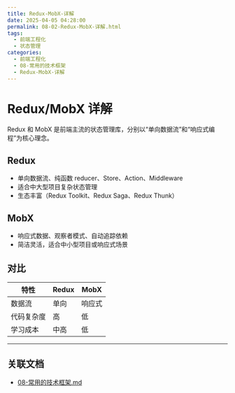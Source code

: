 ```yaml
---
title: Redux-MobX-详解
date: 2025-04-05 04:28:00
permalink: 08-02-Redux-MobX-详解.html
tags:
  - 前端工程化
  - 状态管理
categories:
  - 前端工程化
  - 08-常用的技术框架
  - Redux-MobX-详解
---
```


# Redux/MobX 详解

Redux 和 MobX 是前端主流的状态管理库，分别以“单向数据流”和“响应式编程”为核心理念。

## Redux

- 单向数据流、纯函数 reducer、Store、Action、Middleware
- 适合中大型项目复杂状态管理
- 生态丰富（Redux Toolkit、Redux Saga、Redux Thunk）

## MobX

- 响应式数据、观察者模式、自动追踪依赖
- 简洁灵活，适合中小型项目或响应式场景

## 对比

| 特性       | Redux   | MobX   |
| ---------- | ------- | ------ |
| 数据流     | 单向    | 响应式 |
| 代码复杂度 | 高      | 低     |
| 学习成本   | 中高    | 低     |

---

## 关联文档

- [08-常用的技术框架.md](08-常用的技术框架.html)